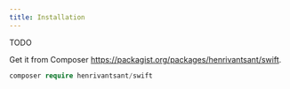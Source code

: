 ```yaml
---
title: Installation
---
```


TODO

Get it from Composer https://packagist.org/packages/henrivantsant/swift.
```php
composer require henrivantsant/swift
```